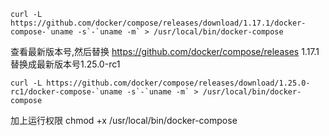 ```
curl -L https://github.com/docker/compose/releases/download/1.17.1/docker-compose-`uname -s`-`uname -m` > /usr/local/bin/docker-compose
```

查看最新版本号,然后替换 https://github.com/docker/compose/releases
1.17.1替换成最新版本号1.25.0-rc1

```
curl -L https://github.com/docker/compose/releases/download/1.25.0-rc1/docker-compose-`uname -s`-`uname -m` > /usr/local/bin/docker-compose
```

加上运行权限
chmod +x /usr/local/bin/docker-compose

